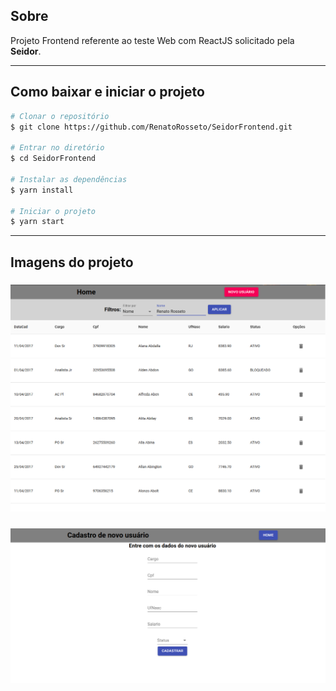 ## Sobre

Projeto Frontend referente ao teste Web com ReactJS solicitado pela **Seidor**.

---

## Como baixar e iniciar o projeto

```bash
# Clonar o repositório
$ git clone https://github.com/RenatoRosseto/SeidorFrontend.git

# Entrar no diretório
$ cd SeidorFrontend

# Instalar as dependências
$ yarn install 

# Iniciar o projeto
$ yarn start

```
---

## Imagens do projeto

<h3>
  <img src="public/assets/readme/print_home.png">
</h3>

<h3>
  <img src="public/assets/readme/print_cadastro.png">
</h3>